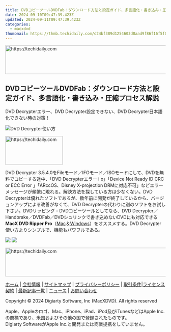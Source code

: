 ```yaml
---
title: DVDコピーツールDVDFab：ダウンロード方法と設定ガイド、多言語化・書き込み・圧縮プロセス解説
date: 2024-09-10T09:47:39.423Z
updated: 2024-09-11T09:47:39.423Z
categories:
  - macxdvd
thumbnail: https://thmb.techidaily.com/d24bf389d1254603d8aad9f86f16f5f0cd9be072e2e5d71e92f6bedcfed5d098.jpg
---
```






<!-- affiliate ads begin -->
<a href="https://ephamedtechinc.pxf.io/c/5597632/2130528/26400" target="_top" id="2130528">
  <img src="//a.impactradius-go.com/display-ad/26400-2130528" border="0" alt="https://techidaily.com" width="728" height="90"/>
</a>
<img height="0" width="0" src="https://ephamedtechinc.pxf.io/i/5597632/2130528/26400" style="position:absolute;visibility:hidden;" border="0" />
<!-- affiliate ads end -->




## DVDコピーツールDVDFab：ダウンロード方法と設定ガイド、多言語化・書き込み・圧縮プロセス解説

DVD Decrypterエラー、DVD Decrypter設定できない、DVD Decrypter日本語化できない時の対策！

![DVD Decrypter使い方](https://www.macxdvd.com/blog/img/dvd-decrypter-0424.jpg)





<!-- affiliate ads begin -->
<a href="https://aligracehair.sjv.io/c/5597632/2135397/19272" target="_top" id="2135397">
  <img src="//a.impactradius-go.com/display-ad/19272-2135397" border="0" alt="https://techidaily.com" width="180" height="90"/>
</a>
<img height="0" width="0" src="https://aligracehair.sjv.io/i/5597632/2135397/19272" style="position:absolute;visibility:hidden;" border="0" />
<!-- affiliate ads end -->




DVD Decrypter 3.5.4.0をFileモード／IFOモード／ISOモードにして、DVDを無料でコピーする途中、「DVD Decrypterエラー i o」「Device Not Ready ID CRC or ECC Error 」「ARccOS、Disney X-projection DRMに対応不可」などエラーメッセージが頻繁に現れる。解決方法を探している方は少なくない。DVD Decrypterは優れたソフトであるが、数年前に開発が終了しているから、バージョンアップによる改善がなくて、DVD Decrypterの代わりに別のソフトをお試し下さい。DVDリッピング・DVDコピーツールとしてなら、DVD Decrypter／Handbrake／DVDFab／DVDシュリンクで書き込めないDVDにも対応できる**MacX DVD Ripper Pro**（[Mac](https://tools.techidaily.com/macxdvd/products/)＆[Windows](https://tools.techidaily.com/macxdvd/products/)）をオススメする。DVD Decrypter使い方よりシンプルで、機能もパワフルである。

[![](https://www.macxdvd.com/blog/new-fourteen/btnm.png)](https://tools.techidaily.com/macxdvd/products/) [![](https://www.macxdvd.com/blog/new-fourteen/btnw.png)](https://tools.techidaily.com/macxdvd/products/) 





<!-- affiliate ads begin -->
<a href="https://ephamedtechinc.pxf.io/c/5597632/2137220/26400" target="_top" id="2137220">
  <img src="//a.impactradius-go.com/display-ad/26400-2137220" border="0" alt="https://techidaily.com" width="728" height="90"/>
</a>
<img height="0" width="0" src="https://ephamedtechinc.pxf.io/i/5597632/2137220/26400" style="position:absolute;visibility:hidden;" border="0" />
<!-- affiliate ads end -->






[ホーム](https://tools.techidaily.com/macxdvd/products/) | [会社情報](https://tools.techidaily.com/macxdvd/products/) | [サイトマップ](https://tools.techidaily.com/macxdvd/products/) | [プライバシーポリシー](https://tools.techidaily.com/macxdvd/products/) | [取引条件](https://tools.techidaily.com/macxdvd/products/)|[ライセンス契約](https://tools.techidaily.com/macxdvd/products/) | [最新記事一覧](https://tools.techidaily.com/macxdvd/products/) | [ニュース](https://tools.techidaily.com/macxdvd/products/) | [お問い合わせ](https://tools.techidaily.com/macxdvd/products/)

Copyright © 2024 Digiarty Software, Inc (MacXDVD). All rights reserved

Apple、Appleのロゴ、Mac、iPhone、iPad、iPod及びiTunesなどはApple Inc.の商標であり、米国およびその他の国で登録されたものです。  
Digiarty SoftwareがApple Inc.と開発または商業提携をしていません。

<ins class="adsbygoogle"
     style="display:block"
     data-ad-format="autorelaxed"
     data-ad-client="ca-pub-7571918770474297"
     data-ad-slot="1223367746"></ins>



<ins class="adsbygoogle"
     style="display:block"
     data-ad-client="ca-pub-7571918770474297"
     data-ad-slot="8358498916"
     data-ad-format="auto"
     data-full-width-responsive="true"></ins>


